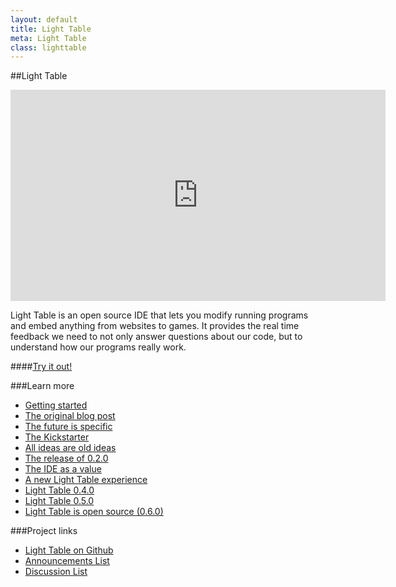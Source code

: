 ```yaml
---
layout: default
title: Light Table
meta: Light Table
class: lighttable
---
```


##Light Table

<div class="video"><iframe src="http://player.vimeo.com/video/40281991?title=0&amp;byline=0&amp;portrait=0" width="600" height="338" frameborder="0" webkitAllowFullScreen mozallowfullscreen allowFullScreen></iframe></div>

Light Table is an open source IDE that lets you modify running programs and embed anything from websites to games. It provides the real time feedback we need to not only answer questions about our code, but to understand how our programs really work.

####[Try it out!][dl]

###Learn more

* [Getting started][docs]
* [The original blog post][lt]
* [The future is specific][fs]
* [The Kickstarter][ks]
* [All ideas are old ideas][ideas]
* [The release of 0.2.0][02]
* [The IDE as a value][value]
* [A new Light Table experience][03]
* [Light Table 0.4.0][04]
* [Light Table 0.5.0][05]
* [Light Table is open source (0.6.0)][06]

###Project links
* [Light Table on Github][gh]
* [Announcements List][ann]
* [Discussion List][disc]

[dl]: http://www.lighttable.com
[gh]: https://github.com/LightTable/LightTable
[ann]: https://groups.google.com/forum/?fromgroups#!forum/light-table
[disc]: https://groups.google.com/forum/?fromgroups#!forum/light-table-discussion
[lt]: /2012/04/12/light-table---a-new-ide-concept/
[fs]: /2012/05/21/the-future-is-specific/
[ideas]: /2012/10/05/all-ideas-are-old-ideas/
[02]: /2012/11/05/meet-the-new-light-table/
[value]: /2013/01/24/the-ide-as-data/
[ks]: http://www.kickstarter.com/projects/306316578/light-table
[docs]: http://docs.lighttable.com
[04]: /2013/04/28/light-table-040/
[03]: /2013/02/27/light-table-030-experience/
[05]: /2013/08/22/light-table-050/
[06]: /2014/01/07/light-table-is-open-source/
